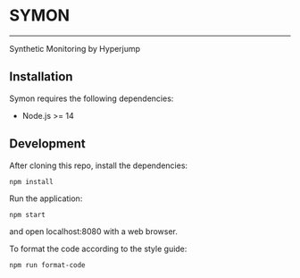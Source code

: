 # SYMON

---

Synthetic Monitoring by Hyperjump

## Installation

Symon requires the following dependencies:

* Node.js >= 14

## Development

After cloning this repo, install the dependencies:
```
npm install
```

Run the application:
```
npm start
```
and open localhost:8080 with a web browser.


To format the code according to the style guide:
```
npm run format-code
```
